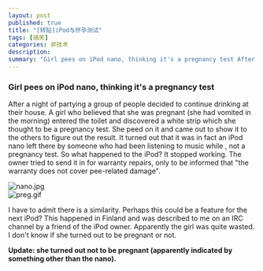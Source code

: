 ```yaml
---
layout: post
published: true
title: "[转贴]iPod与怀孕测试"
tags: [搞笑]
categories: 非技术    
description: 
summary: "Girl pees on iPod nano, thinking it's a pregnancy test After a night of partying a group of people decided to continue d"
---
```

### Girl pees on iPod nano, thinking it's a pregnancy test ###

After a night of partying a group of people decided to continue drinking at their house. A girl who believed that she was pregnant (she had vomited in the morning) entered the toilet and discovered a white strip which she thought to be a pregnancy test. She peed on it and came out to show it to the others to figure out the result. It turned out that it was in fact an iPod nano left there by someone who had been listening to music while , not a pregnancy test. So what happened to the iPod? It stopped working. The owner tried to send it in for warranty repairs, only to be informed that "the warranty does not cover pee-related damage".  
  
![nano.jpg][]  
![preg.gif][]  
  
  
  
  
I have to admit there is a similarity. Perhaps this could be a feature for the next iPod? This happened in Finland and was described to me on an IRC channel by a friend of the iPod owner. Apparently the girl was quite wasted. I don't know if she turned out to be pregnant or not.  
  
**Update: she turned out not to be pregnant (apparently indicated by something other than the nano).**


[nano.jpg]: http://bemmu.com/nano.jpg
[preg.gif]: http://bemmu.com/preg.gif